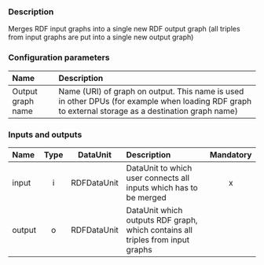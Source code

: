 ### Description

Merges RDF input graphs into a single new RDF output graph (all triples from input graphs are put into a single new output graph)

### Configuration parameters

| Name | Description |
|:----|:----|
|Output graph name| Name (URI) of graph on output. This name is used in other DPUs (for example when loading RDF graph to external storage as a destination graph name) |

### Inputs and outputs

|Name |Type | DataUnit | Description | Mandatory |
|:--------|:------:|:------:|:-------------|:---------------------:|
|input  |i| RDFDataUnit | DataUnit to which user connects all inputs which has to be merged |x|
|output |o| RDFDataUnit | DataUnit which outputs RDF graph, which contains all triples from input graphs | |
